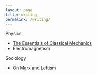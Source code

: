 ```yaml
---
layout: page
title: writing
permalink: /writing/
---
```


Physics

- <a href="/files/The Essentials of Classical Mechanics.pdf" download>The Essentials of Classical Mechanics</a>
- Electromagnetism

Sociology

- On Marx and Leftism